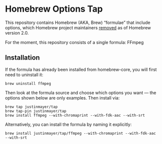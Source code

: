 # Homebrew Options Tap

This repository contains Homebrew (AKA, Brew) “formulae” that include options, which Homebrew project maintainers [removed][] as of Homebrew version 2.0.

For the moment, this repository consists of a single formula: FFmpeg

## Installation

If the formula has already been installed from homebrew-core, you will first need to uninstall it:

    brew uninstall ffmpeg

Then look at the formula source and choose which options you want — the options shown below are only examples. Then install via:

    brew tap justinmayer/tap
    brew tap-pin justinmayer/tap
    brew install ffmpeg --with-chromaprint --with-fdk-aac --with-srt

Alternatively, you can install the formula by naming it explicitly:

    brew install justinmayer/tap/ffmpeg --with-chromaprint --with-fdk-aac --with-srt


[removed]: https://github.com/Homebrew/homebrew-core/issues/31510
